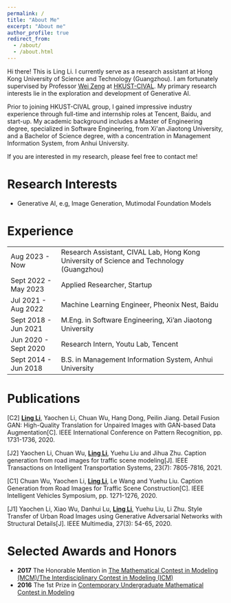 ```yaml
---
permalink: /
title: "About Me"
excerpt: "About me"
author_profile: true
redirect_from: 
  - /about/
  - /about.html
---
```


Hi there! This is Ling Li. I currently serve as a research assistant at Hong Kong University of Science and Technology (Guangzhou). I am fortunately supervised by Professor [Wei Zeng](https://zeng-wei.com/) at [HKUST-CIVAL](https://hkust-cival.com). My primary research interests lie in the exploration and development of Generative AI.

Prior to joining HKUST-CIVAL group, I gained impressive industry experience through full-time and internship roles at Tencent, Baidu, and start-up. My academic background includes a Master of Engineering degree, specialized in Software Engineering, from Xi'an Jiaotong University, and a Bachelor of Science degree, with a concentration in Management Information System, from Anhui University.

If you are interested in my research, please feel free to contact me!

Research Interests
======
- Generative AI, e.g, Image Generation, Mutimodal Foundation Models

<!-- News
======

- [**Aug. 2023**] I joined HKUST-CIVAL group as a research assistant. -->

Experience
======
<html>
<head>
<style>
table {
  border-collapse: collapse;
}

table, th, td {
  border: 1px solid transparent;
  font-size: 14px;
}
</style>
</head>
<body>

<table>
  <tr>
    <td>Aug 2023 - Now</td>
    <td>Research Assistant, CIVAL Lab, Hong Kong University of Science and Technology (Guangzhou)</td>
  </tr>
  <tr>
    <td>Sept 2022 - May 2023</td>
    <td>Applied Researcher, Startup</td>
  </tr>
  <tr>
    <td>Jul 2021 - Aug 2022</td>
    <td>Machine Learning Engineer, Pheonix Nest, Baidu </td>
  </tr>
  <tr>
    <td>Sept 2018 - Jun 2021</td>
    <td>M.Eng. in Software Engineering, Xi’an Jiaotong University</td>
  </tr>
  <tr>
    <td>Jun 2020 - Sept 2020</td>
    <td>Research Intern, Youtu Lab, Tencent</td>
  </tr>
  <tr>
    <td>Sept 2014 - Jun 2018</td>
    <td>B.S. in Management Information System, Anhui University</td>
  </tr>
</table>

</body>
</html>

Publications
======

[C2] <ins>**Ling Li**</ins>, Yaochen Li, Chuan Wu, Hang Dong, Peilin Jiang. Detail Fusion GAN: High-Quality Translation for Unpaired Images with GAN-based Data Augmentation[C]. IEEE International Conference on Pattern Recognition, pp. 1731-1736, 2020.

[J2] Yaochen Li, Chuan Wu, <ins>**Ling Li**</ins>, Yuehu Liu and Jihua Zhu. Caption generation from road images for traffic scene modeling[J]. IEEE Transactions on Intelligent Transportation Systems, 23(7): 7805-7816, 2021.

[C1] Chuan Wu, Yaochen Li, <ins>**Ling Li**</ins>, Le Wang and Yuehu Liu. Caption Generation from Road Images for Traffic Scene Construction[C]. IEEE Intelligent Vehicles Symposium, pp. 1271-1276, 2020.

[J1] Yaochen Li, Xiao Wu, Danhui Lu, <ins>**Ling Li**</ins>, Yuehu Liu, Li Zhu. Style Transfer of Urban Road Images using Generative Adversarial Networks with Structural Details[J]. IEEE Multimedia, 27(3): 54-65, 2020.


Selected Awards and Honors
======
- **2017**  The Honorable Mention in [The Mathematical Contest in Modeling (MCM)/The Interdisciplinary Contest in Modeling (ICM)](https://www.comap.com/contests/mcm-icm)
- **2016**  The 1st Prize in [Contemporary Undergraduate Mathematical Contest in Modeling](http://en.mcm.edu.cn/) 
